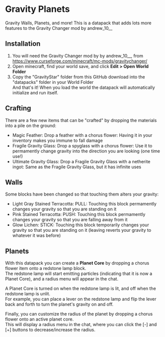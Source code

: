 # Gravity Planets
Gravity Walls, Planets, and more! This is a datapack that adds lots more features to the Gravity Changer mod by andrew_10__

## Installation
1. You will need the Gravity Changer mod by by andrew_10__, from https://www.curseforge.com/minecraft/mc-mods/gravitychanger/
2. Open minecraft, find your world save, and click **Edit > Open World Folder**
3. Copy the "GravityStar" folder from this GitHub download into the "datapacks" folder in your World Folder  
And that's it! When you load the world the datapack will automatically initialize and run itself.

## Crafting
There are a few new items that can be "crafted" by dropping the materials into a pile on the ground:
- Magic Feather: Drop a feather with a chorus flower: Having it in your inventory makes you immune to fall damage
- Fragile Gravity Glass: Drop a spyglass with a chorus flower: Use it to permamently change gravity into the direction you are looking (one time use!)
- Ultimate Gravity Glass: Drop a Fragile Gravity Glass with a netherite ingot: Same as the Fragile Gravity Glass, but it has infinite uses

## Walls
Some blocks have been changed so that touching them alters your gravity:
- Light Gray Stained Terracotta: PULL: Touching this block permamently changes your gravity so that you are standing on it
- Pink Stained Terracotta: PUSH: Touching this block permamently changes your gravity so that you are falling away from it
- Glow Lichen: STICK: Touching this block temporarily changes your gravity so that you are standing on it (leaving reverts your gravity to whatever it was before)

## Planets
With this datapack you can create a **Planet Core** by dropping a chorus flower item onto a redstone lamp block.  
The redstone lamp will start emitting particles (indicating that it is now a Planet Core), and a radius menu will appear in the chat.  
  
A Planet Core is turned on when the redstone lamp is lit, and off when the redstone lamp is unlit.  
For example, you can place a lever on the redstone lamp and flip the lever back and forth to turn the planet's gravity on and off.  
  
Finally, you can customize the radius of the planet by dropping a chorus flower onto an active planet core.  
This will display a radius menu in the chat, where you can click the \[-\] and \[+\] buttons to decrease/increase the radius.  
